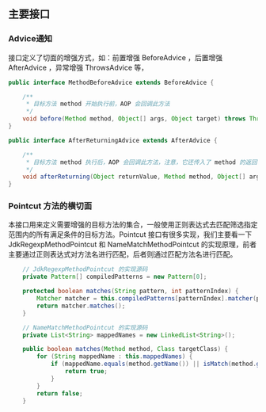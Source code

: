 ## 主要接口

### Advice通知

接口定义了切面的增强方式，如：前置增强 BeforeAdvice ，后置增强 AfterAdvice ，异常增强 ThrowsAdvice 等，

```java
public interface MethodBeforeAdvice extends BeforeAdvice {

    /**
     * 目标方法 method 开始执行前，AOP 会回调此方法
     */
    void before(Method method, Object[] args, Object target) throws Throwable;
}

public interface AfterReturningAdvice extends AfterAdvice {

    /**
     * 目标方法 method 执行后，AOP 会回调此方法，注意，它还传入了 method 的返回值
     */
    void afterReturning(Object returnValue, Method method, Object[] args, Object target) throws Throwable;
}
```

### Pointcut 方法的横切面

本接口用来定义需要增强的目标方法的集合，一般使用正则表达式去匹配筛选指定范围内的所有满足条件的目标方法。Pointcut  接口有很多实现，我们主要看一下 JdkRegexpMethodPointcut 和 NameMatchMethodPointcut  的实现原理，前者主要通过正则表达式对方法名进行匹配，后者则通过匹配方法名进行匹配。

```java
    // JdkRegexpMethodPointcut 的实现源码
    private Pattern[] compiledPatterns = new Pattern[0];

    protected boolean matches(String pattern, int patternIndex) {
        Matcher matcher = this.compiledPatterns[patternIndex].matcher(pattern);
        return matcher.matches();
    }

    // NameMatchMethodPointcut 的实现源码
    private List<String> mappedNames = new LinkedList<String>();

    public boolean matches(Method method, Class targetClass) {
        for (String mappedName : this.mappedNames) {
            if (mappedName.equals(method.getName()) || isMatch(method.getName(), mappedName)) {
                return true;
            }
        }
        return false;
    }
```